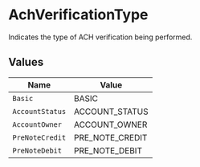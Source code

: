 # AchVerificationType

Indicates the type of ACH verification being performed.


## Values

| Name            | Value           |
| --------------- | --------------- |
| `Basic`         | BASIC           |
| `AccountStatus` | ACCOUNT_STATUS  |
| `AccountOwner`  | ACCOUNT_OWNER   |
| `PreNoteCredit` | PRE_NOTE_CREDIT |
| `PreNoteDebit`  | PRE_NOTE_DEBIT  |